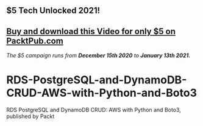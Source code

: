 ## $5 Tech Unlocked 2021!
[Buy and download this Video for only $5 on PacktPub.com](https://www.packtpub.com/product/rds-postgresql-and-dynamodb-crud-aws-with-python-and-boto3-video/9781838649722)
-----
*The $5 campaign         runs from __December 15th 2020__ to __January 13th 2021.__*

# RDS-PostgreSQL-and-DynamoDB-CRUD-AWS-with-Python-and-Boto3
RDS PostgreSQL and DynamoDB CRUD: AWS with Python and Boto3, published by Packt
